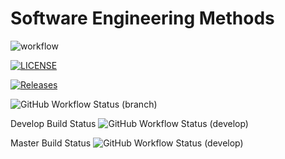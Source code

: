 # Software Engineering Methods

![workflow](https://github.com/maythazinphyo1/sem/actions/workflows/main.yml/badge.svg)

[![LICENSE](https://img.shields.io/github/license/maythazinphyo1/sem.svg?style=flat-square)](https://github.com/maythazinphyo1/sem/blob/master/LICENSE)

[![Releases](https://img.shields.io/github/release/maythazinphyo1/sem/all.svg?style=flat-square)](https://github.com/maythazinphyo1/sem/releases)

![GitHub Workflow Status (branch)](https://img.shields.io/github/workflow/status/maythazinphyo1/sem/A%20workflow%20for%20my%20Hello%20World%20App/develop?style=flat-square)

Develop Build Status ![GitHub Workflow Status (develop)](https://img.shields.io/github/actions/workflow/status/maythazinphyo1/sem/main.yml?branch=develop)

Master Build Status ![GitHub Workflow Status (develop)](https://img.shields.io/github/actions/workflow/status/maythazinphyo1/sem/main.yml?branch=master)

